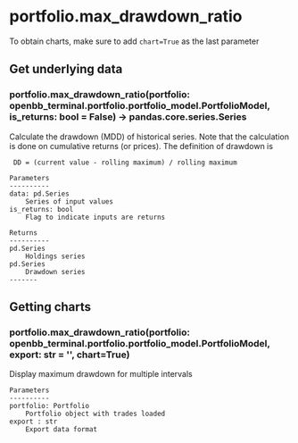 # portfolio.max_drawdown_ratio

To obtain charts, make sure to add `chart=True` as the last parameter

## Get underlying data 
### portfolio.max_drawdown_ratio(portfolio: openbb_terminal.portfolio.portfolio_model.PortfolioModel, is_returns: bool = False) -> pandas.core.series.Series

Calculate the drawdown (MDD) of historical series.  Note that the calculation is done
     on cumulative returns (or prices).  The definition of drawdown is

     DD = (current value - rolling maximum) / rolling maximum

    Parameters
    ----------
    data: pd.Series
        Series of input values
    is_returns: bool
        Flag to indicate inputs are returns

    Returns
    ----------
    pd.Series
        Holdings series
    pd.Series
        Drawdown series
    -------

## Getting charts 
### portfolio.max_drawdown_ratio(portfolio: openbb_terminal.portfolio.portfolio_model.PortfolioModel, export: str = '', chart=True)

Display maximum drawdown for multiple intervals

    Parameters
    ----------
    portfolio: Portfolio
        Portfolio object with trades loaded
    export : str
        Export data format
